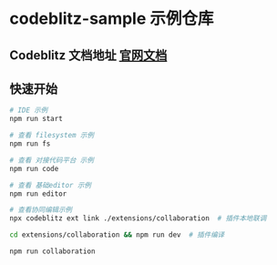 # codeblitz-sample 示例仓库

## Codeblitz 文档地址 [官网文档](https://codeblitz.cloud.alipay.com/zh)

## 快速开始

```bash
# IDE 示例
npm run start

# 查看 filesystem 示例
npm run fs

# 查看 对接代码平台 示例
npm run code

# 查看 基础editor 示例
npm run editor

# 查看协同编辑示例
npx codeblitz ext link ./extensions/collaboration  # 插件本地联调

cd extensions/collaboration && npm run dev  # 插件编译

npm run collaboration
```
